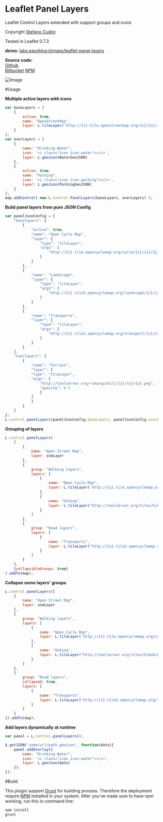 Leaflet Panel Layers
==============

Leaflet Control Layers extended with support groups and icons

Copyright [Stefano Cudini](http://labs.easyblog.it/stefano-cudini/)

Tested in Leaflet 0.7.3

**demo:**
[labs.easyblog.it/maps/leaflet-panel-layers](http://labs.easyblog.it/maps/leaflet-panel-layers/)

**Source code:**  
[Github](https://github.com/stefanocudini/leaflet-panel-layers)   
[Bitbucket](https://bitbucket.org/zakis_/leaflet-panel-layers)
[NPM](https://npmjs.org/package/leaflet-panel-layers)

![Image](https://raw.githubusercontent.com/stefanocudini/leaflet-panel-layers/master/images/leaflet-panel-layers-layout.jpg)

#Usage

**Multiple active layers with icons**
```javascript
var baseLayers = [
	{
		active: true,
		name: "OpenStreetMap",
		layer: L.tileLayer('http://{s}.tile.openstreetmap.org/{z}/{x}/{y}.png')
	}
];
var overLayers = [
	{
		name: "Drinking Water",
		icon: '<i class="icon icon-water"></i>',
		layer: L.geoJson(WaterGeoJSON)
	},
	{
		active: true,
		name: "Parking",
		icon: '<i class="icon icon-parking"></i>',
		layer: L.geoJson(ParkingGeoJSON)
	}
];
map.addControl( new L.Control.PanelLayers(baseLayers, overLayers) );
```

**Build panel layers from pure JSON Config**
```javascript
var panelJsonConfig = {
    "baselayers": [
        {
            "active": true,
            "name": "Open Cycle Map",
            "layer": {
                "type": "tileLayer",
                "args": [
                    "http://{s}.tile.opencyclemap.org/cycle/{z}/{x}/{y}.png"
                ]
            }
        },
        {
            "name": "Landscape",
            "layer": {
                "type": "tileLayer",
                "args": [
                    "http://{s}.tile3.opencyclemap.org/landscape/{z}/{x}/{y}.png"
                ]
            }
        },        
        {
            "name": "Transports",
            "layer": {
                "type": "tileLayer",
                "args": [
                    "http://{s}.tile2.opencyclemap.org/transport/{z}/{x}/{y}.png"
                ]
            }
        }
    ],
    "overlayers": [
        {
            "name": "Terrain",
            "layer": {
            "type": "tileLayer",
            "args": [
                "http://toolserver.org/~cmarqu/hill/{z}/{x}/{y}.png", {
                "opacity": 0.5
                }
            ]
            }
        }
    ]
};
L.control.panelLayers(panelJsonConfig.baseLayers, panelJsonConfig.overLayers).addTo(map);
```

**Grouping of layers**
```javascript
L.control.panelLayers(
	[
		{
			name: "Open Street Map",
			layer: osmLayer
		},
		{
			group: "Walking layers",
			layers: [
				{
					name: "Open Cycle Map",
					layer: L.tileLayer('http://{s}.tile.opencyclemap.org/cycle/{z}/{x}/{y}.png')
				},
				{
					name: "Hiking",
					layer: L.tileLayer("http://toolserver.org/tiles/hikebike/{z}/{x}/{y}.png")
				}
			]
		},
		{
			group: "Road layers",
			layers: [
				{
					name: "Transports",
					layer: L.tileLayer("http://{s}.tile2.opencyclemap.org/transport/{z}/{x}/{y}.png")
				}
			]
		}
	],
	{collapsibleGroups: true}
).addTo(map);
```

**Collapse some layers' groups**
```javascript
L.control.panelLayers([
	{
		name: "Open Street Map",
		layer: osmLayer
	},
	{
		group: "Walking layers",
		layers: [
			{
				name: "Open Cycle Map",
				layer: L.tileLayer('http://{s}.tile.opencyclemap.org/cycle/{z}/{x}/{y}.png')
			},
			{
				name: "Hiking",
				layer: L.tileLayer("http://toolserver.org/tiles/hikebike/{z}/{x}/{y}.png")
			}			
		]
	},
	{
		group: "Road layers",
		collapsed: true,
		layers: [
			{
				name: "Transports",
				layer: L.tileLayer("http://{s}.tile2.opencyclemap.org/transport/{z}/{x}/{y}.png")
			}
		]
	}
]).addTo(map);
```

**Add layers dynamically at runtime**
```javascript
var panel = L.control.panelLayers();

$.getJSON('some/url/path.geojson', function(data){
	panel.addOverlay({
		name: "Drinking Water",
		icon: '<i class="icon icon-water"></i>',
		layer: L.geoJson(data)
	});
});
```


#Build

This plugin support [Grunt](http://gruntjs.com/) for building process.
Therefore the deployment require [NPM](https://npmjs.org/) installed in your system.
After you've made sure to have npm working, run this in command line:
```bash
npm install
grunt
```
